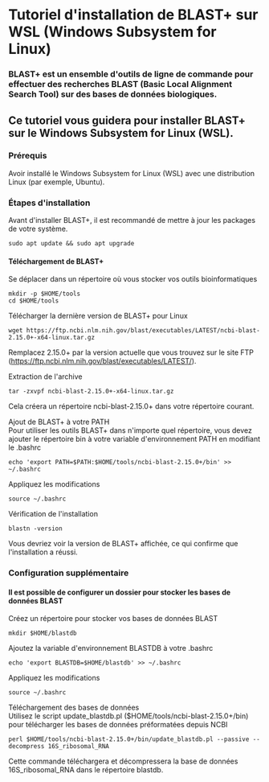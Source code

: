 # Tutoriel d'installation de BLAST+ sur WSL (Windows Subsystem for Linux)
### BLAST+ est un ensemble d'outils de ligne de commande pour effectuer des recherches BLAST (Basic Local Alignment Search Tool) sur des bases de données biologiques. 
## Ce tutoriel vous guidera pour installer BLAST+ sur le Windows Subsystem for Linux (WSL).

### Prérequis
Avoir installé le Windows Subsystem for Linux (WSL) avec une distribution Linux (par exemple, Ubuntu).  

### Étapes d'installation
Avant d'installer BLAST+, il est recommandé de mettre à jour les packages de votre système. 
```
sudo apt update && sudo apt upgrade
```

#### Téléchargement de BLAST+
Se déplacer dans un répertoire où vous stocker vos outils bioinformatiques  
```
mkdir -p $HOME/tools
cd $HOME/tools
```
Télécharger la dernière version de BLAST+ pour Linux  
```
wget https://ftp.ncbi.nlm.nih.gov/blast/executables/LATEST/ncbi-blast-2.15.0+-x64-linux.tar.gz 
```
Remplacez 2.15.0+ par la version actuelle que vous trouvez sur le site FTP (https://ftp.ncbi.nlm.nih.gov/blast/executables/LATEST/).  

Extraction de l'archive  
```
tar -zxvpf ncbi-blast-2.15.0+-x64-linux.tar.gz
```
Cela créera un répertoire ncbi-blast-2.15.0+ dans votre répertoire courant.  

Ajout de BLAST+ à votre PATH  
Pour utiliser les outils BLAST+ dans n'importe quel répertoire, vous devez ajouter le répertoire bin à votre variable d'environnement PATH en modifiant le .bashrc  
```
echo 'export PATH=$PATH:$HOME/tools/ncbi-blast-2.15.0+/bin' >> ~/.bashrc
```
Appliquez les modifications  
```
source ~/.bashrc
```
Vérification de l'installation  
```
blastn -version
```

Vous devriez voir la version de BLAST+ affichée, ce qui confirme que l'installation a réussi.

### Configuration supplémentaire  
#### Il est possible de configurer un dossier pour stocker les bases de données BLAST

Créez un répertoire pour stocker vos bases de données BLAST  
```
mkdir $HOME/blastdb
```
Ajoutez la variable d'environnement BLASTDB à votre .bashrc  
```
echo 'export BLASTDB=$HOME/blastdb' >> ~/.bashrc
```
Appliquez les modifications  
```
source ~/.bashrc
```
Téléchargement des bases de données  
Utilisez le script update_blastdb.pl ($HOME/tools/ncbi-blast-2.15.0+/bin) pour télécharger les bases de données préformatées depuis NCBI
```
perl $HOME/tools/ncbi-blast-2.15.0+/bin/update_blastdb.pl --passive --decompress 16S_ribosomal_RNA
```
Cette commande téléchargera et décompressera la base de données 16S_ribosomal_RNA dans le répertoire blastdb.
